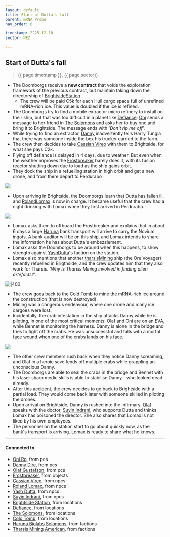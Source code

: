 ```yaml
---
layout: default
title: Start of Dutta's fall
parent: mRNA Probe
nav_order: 6

timestamp: 2225-12-10
sector: NEZ

---
```

## Start of Dutta's fall

> {{ page.timestamp }}, {{ page.sector}}

- The Doomborgs receive a **new contract** that voids the exploration framework of the previous contract, but maintain taking down the directorship of [BrightsideStation](../locations/BrightsideStation.md)
	- The crew will be paid C5k for each Hull cargo space full of unrefined mRNA-rich ice. This value is doubled if the ice is refined.
- The Doomborgs try to find a mobile extractor micro refinery to install on their ship, but that was too difficult in a planet like [Defiance](../locations/Defiance.md). [Oni](../pcs/Oni.md) sends a message to her friend in [The Solomons](../locations/Solomons.md) and asks her to buy one and bring it to Brightside. The message ends with '*Don't rip me off*'.
- While trying to find an extractor, [Danny](../pcs/Danny.md) inadvertently tells Harry Tungla that there was someone inside the box his trucker carried to the farm.
- The crew then decides to take [Cassian Vireo](../npcs/CassianVireo.md) with them to Brightside, for what she pays C2k.
- Flying off defiance is delayed in 4 days, due to weather. But even when the weather improves the [Frostbreaker](../objects/Frostbreaker.md) barely does it, with its fusion reactor shutting down due to load as the ship gains orbit.
- They dock the ship in a refuelling station in high orbit and get a new drone, and from there depart to Perdurabo

![](https://i.imgur.com/8iAc2zM.png)

- Upon arriving in Brightside, the Doomborgs learn that Dutta has fallen ill, and [RolandLomax](../npcs/RolandLomax.md) is now in charge. It became useful that the crew had a night drinking with Lomax when they first arrived in Perdurabo.

![](https://i.imgur.com/0PTNdEm.png)

- Lomax asks them to offboard the Frostbreaker and explains that in about 6 days a large [Haruna](../factions/haruna.md) bank transport will arrive to carry the Novium ingots. A bank auditor will be on this ship, and Lomax intends to share the information he has about Dutta's embezzlement. 
- Lomax asks the Doomborgs to be around when this happens, to show strength against [YashDutta](../npcs/YashDutta.md)'s faction on the station.
- Lomax also mentions that another [tharsisMining](../factions/tharsisMining.md) ship (the Ore Voyager) recently refuelled in Brigthside, and the crew updates him that they also work for Tharsis. '*Why is Tharsis Mining involved in finding alien artefacts?*'.

![|400](https://i.imgur.com/dyogS6G.png)

- The crew goes back to the [Cold Tomb](../locations/ColdTomb.md) to mine the mRNA-rich ice around the construction (that is now destroyed).
- Mining was a dangerous endeavour, where one drone and many ice cargoes were lost.
- Incidentally, the crab infestation in the ship attacks Danny while he is piloting, in one of the most critical moments: Olaf and Oni are on an EVA, while Bennet is monitoring the harness. Danny is alone in the bridge and tries to fight off the crabs. He was unsuccessful and falls with a mortal face wound when one of the crabs lands on his face.

![](https://i.imgur.com/U3rM5gA.png)

- The other crew members rush back when they notice Danny screaming, and Olaf in a heroic save fends off multiple crabs while grappling an unconscious Danny.
- The Doomborgs are able to seal the crabs in the bridge and Bennet with his laser sharp medic skills is able to stabilise Danny - who looked dead already.
- After this accident, the crew decides to go back to Brightside with a partial load. They would come back later with someone skilled in piloting the drones.
- Upon arrival on Brightside, Danny is rushed into the infirmary. [Olaf](../pcs/Olaf.md) speaks with the doctor, [Suyin Indrani](../npcs/SuyinIndrani.md), who supports Dutta and thinks Lomax has poisoned the director. She also shares that Lomax is not liked by his own employees.
- The personnel on the station start to go about quickly now, as the bank's transport is arriving. Lomax is ready to share what he knows.

---
#### Connected to

<!-- QueryToSerialize: LIST without ID "["+ title + "](https://terra-campaigns.github.io/"+ regexreplace(file.path, ".md", "") + ")" + ", from " + regexreplace(file.folder, "hostile/", "") FROM ([[]]) OR outgoing([[]]) SORT file.folder DESC -->
<!-- SerializedQuery: LIST without ID "["+ title + "](https://terra-campaigns.github.io/"+ regexreplace(file.path, ".md", "") + ")" + ", from " + regexreplace(file.folder, "hostile/", "") FROM ([[]]) OR outgoing([[]]) SORT file.folder DESC -->
- [Oni Ro](https://terra-campaigns.github.io/hostile/pcs/Oni), from pcs
- [Danny Dire](https://terra-campaigns.github.io/hostile/pcs/Danny), from pcs
- [Olaf Gustafson](https://terra-campaigns.github.io/hostile/pcs/Olaf), from pcs
- [Frostbreaker](https://terra-campaigns.github.io/hostile/objects/Frostbreaker), from objects
- [Cassian Vireo](https://terra-campaigns.github.io/hostile/npcs/CassianVireo), from npcs
- [Roland Lomax](https://terra-campaigns.github.io/hostile/npcs/RolandLomax), from npcs
- [Yash Dutta](https://terra-campaigns.github.io/hostile/npcs/YashDutta), from npcs
- [Suyin Indrani](https://terra-campaigns.github.io/hostile/npcs/SuyinIndrani), from npcs
- [Brightside Station](https://terra-campaigns.github.io/hostile/locations/BrightsideStation), from locations
- [Defiance](https://terra-campaigns.github.io/hostile/locations/Defiance), from locations
- [The Solomons](https://terra-campaigns.github.io/hostile/locations/Solomons), from locations
- [Cold Tomb](https://terra-campaigns.github.io/hostile/locations/ColdTomb), from locations
- [Haruna Biolabs Solomons](https://terra-campaigns.github.io/hostile/factions/haruna), from factions
- [Tharsis Mining American](https://terra-campaigns.github.io/hostile/factions/tharsisMining), from factions
<!-- SerializedQuery END -->
